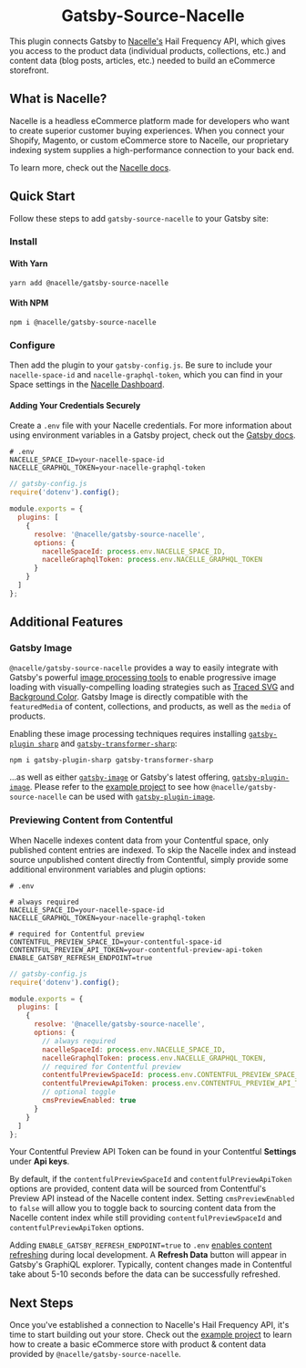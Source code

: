 <h1 align="center">
  Gatsby-Source-Nacelle
</h1>

<!-- [![npm version](https://img.shields.io/npm/v/@nacelle/gatsby-source-nacelle.svg)](https://www.npmjs.com/package/@nacelle/gatsby-source-nacelle) -->
<!-- [![GitHub license](https://img.shields.io/github/license/getnacelle/nacelle-react/tree/master/packages/gatsby-source-nacelle)](https://github.com/getnacelle/nacelle-react/tree/master/packages/gatsby-source-nacelle/blob/master/LICENSE) -->

This plugin connects Gatsby to [Nacelle's](https://www.getnacelle.com) Hail Frequency API, which gives you access to the product data (individual products, collections, etc.) and content data (blog posts, articles, etc.) needed to build an eCommerce storefront.

## What is Nacelle?

Nacelle is a headless eCommerce platform made for developers who want to create superior customer buying experiences. When you connect your Shopify, Magento, or custom eCommerce store to Nacelle, our proprietary indexing system supplies a high-performance connection to your back end.

To learn more, check out the [Nacelle docs](https://docs.getnacelle.com/intro.html#what-is-nacelle).

## Quick Start

Follow these steps to add `gatsby-source-nacelle` to your Gatsby site:

### Install

#### With Yarn

```shell
yarn add @nacelle/gatsby-source-nacelle
```

#### With NPM

```shell
npm i @nacelle/gatsby-source-nacelle
```

### Configure

Then add the plugin to your `gatsby-config.js`. Be sure to include your `nacelle-space-id` and `nacelle-graphql-token`, which you can find in your Space settings in the [Nacelle Dashboard](https://dashboard.getnacelle.com/).

#### Adding Your Credentials Securely

Create a `.env` file with your Nacelle credentials. For more information about using environment variables in a Gatsby project, check out the [Gatsby docs](https://www.gatsbyjs.org/docs/environment-variables/).

```dotenv
# .env
NACELLE_SPACE_ID=your-nacelle-space-id
NACELLE_GRAPHQL_TOKEN=your-nacelle-graphql-token
```

```javascript
// gatsby-config.js
require('dotenv').config();

module.exports = {
  plugins: [
    {
      resolve: '@nacelle/gatsby-source-nacelle',
      options: {
        nacelleSpaceId: process.env.NACELLE_SPACE_ID,
        nacelleGraphqlToken: process.env.NACELLE_GRAPHQL_TOKEN
      }
    }
  ]
};
```

## Additional Features

### Gatsby Image

`@nacelle/gatsby-source-nacelle` provides a way to easily integrate with Gatsby's powerful [image processing tools](https://www.gatsbyjs.org/docs/working-with-images/#optimizing-images-with-gatsby-image) to enable progressive image loading with visually-compelling loading strategies such as [Traced SVG](https://using-gatsby-image.gatsbyjs.org/traced-svg/) and [Background Color](https://using-gatsby-image.gatsbyjs.org/background-color/). Gatsby Image is directly compatible with the `featuredMedia` of content, collections, and products, as well as the `media` of products.

Enabling these image processing techniques requires installing [`gatsby-plugin sharp`](https://www.npmjs.com/package/gatsby-plugin-sharp) and [`gatsby-transformer-sharp`](https://www.npmjs.com/package/gatsby-transformer-sharp):

```
npm i gatsby-plugin-sharp gatsby-transformer-sharp
```

...as well as either [`gatsby-image`](https://www.npmjs.com/package/gatsby-image) or Gatsby's latest offering, [`gatsby-plugin-image`](https://www.npmjs.com/package/gatsby-plugin-image). Please refer to the [example project](../../examples/gatsby) to see how `@nacelle/gatsby-source-nacelle` can be used with [`gatsby-plugin-image`](https://www.npmjs.com/package/gatsby-plugin-image).

### Previewing Content from Contentful

When Nacelle indexes content data from your Contentful space, only published content entries are indexed. To skip the Nacelle index and instead source unpublished content directly from Contentful, simply provide some additional environment variables and plugin options:

```dotenv
# .env

# always required
NACELLE_SPACE_ID=your-nacelle-space-id
NACELLE_GRAPHQL_TOKEN=your-nacelle-graphql-token

# required for Contentful preview
CONTENTFUL_PREVIEW_SPACE_ID=your-contentful-space-id
CONTENTFUL_PREVIEW_API_TOKEN=your-contentful-preview-api-token
ENABLE_GATSBY_REFRESH_ENDPOINT=true
```

```javascript
// gatsby-config.js
require('dotenv').config();

module.exports = {
  plugins: [
    {
      resolve: '@nacelle/gatsby-source-nacelle',
      options: {
        // always required
        nacelleSpaceId: process.env.NACELLE_SPACE_ID,
        nacelleGraphqlToken: process.env.NACELLE_GRAPHQL_TOKEN,
        // required for Contentful preview
        contentfulPreviewSpaceId: process.env.CONTENTFUL_PREVIEW_SPACE_ID,
        contentfulPreviewApiToken: process.env.CONTENTFUL_PREVIEW_API_TOKEN,
        // optional toggle
        cmsPreviewEnabled: true
      }
    }
  ]
};
```

Your Contentful Preview API Token can be found in your Contentful **Settings** under **Api keys**.

By default, if the `contentfulPreviewSpaceId` and `contentfulPreviewApiToken` options are provided, content data will be sourced from Contentful's Preview API instead of the Nacelle content index. Setting `cmsPreviewEnabled` to `false` will allow you to toggle back to sourcing content data from the Nacelle content index while still providing `contentfulPreviewSpaceId` and `contentfulPreviewApiToken` options.

Adding `ENABLE_GATSBY_REFRESH_ENDPOINT=true` to `.env` [enables content refreshing](https://www.gatsbyjs.com/docs/refreshing-content/) during local development. A **Refresh Data** button will appear in Gatsby's GraphiQL explorer. Typically, content changes made in Contentful take about 5-10 seconds before the data can be successfully refreshed.

## Next Steps

Once you've established a connection to Nacelle's Hail Frequency API, it's time to start building out your store. Check out the [example project](../../examples/gatsby) to learn how to create a basic eCommerce store with product & content data provided by `@nacelle/gatsby-source-nacelle`.
